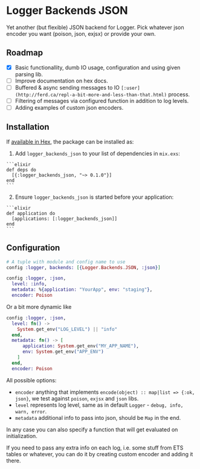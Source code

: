 # Logger Backends JSON

Yet another (but flexible) JSON backend for Logger. Pick whatever json encoder you want (poison, json, exjsx) or provide your own.

## Roadmap

- [x] Basic functionallity, dumb IO usage, configuration and using given parsing lib.
- [ ] Improve documentation on hex docs.
- [ ] Buffered & async sending messages to IO `[:user](http://ferd.ca/repl-a-bit-more-and-less-than-that.html)` process.
- [ ] Filtering of messages via configured function in addition to log levels.
- [ ] Adding examples of custom json encoders.

## Installation

If [available in Hex](https://hex.pm/docs/publish), the package can be installed as:

  1. Add `logger_backends_json` to your list of dependencies in `mix.exs`:

    ```elixir
    def deps do
      [{:logger_backends_json, "~> 0.1.0"}]
    end
    ```

  2. Ensure `logger_backends_json` is started before your application:

    ```elixir
    def application do
      [applications: [:logger_backends_json]]
    end
    ```

## Configuration

```elixir
# A tuple with module and config name to use
config :logger, backends: [{Logger.Backends.JSON, :json}]

config :logger, :json,
  level: :info,
  metadata: %{application: "YourApp", env: "staging"},
  encoder: Poison
```

Or a bit more dynamic like

```elixir
config :logger, :json,
  level: fn() ->
    System.get_env("LOG_LEVEL") || "info"
  end,
  metadata: fn() -> [
      application: System.get_env("MY_APP_NAME"),
      env: System.get_env("APP_ENV")
    ]
  end,
  encoder: Poison
```

All possible options:

- `encoder` anything that implements `encode(object) :: map|list => {:ok, json}`, we test against `poison`, `exjsx` and `json` libs.
- `level` represents log level, same as in default `Logger` - `debug, info, warn, error`.
- `metadata` additional info to pass into json, should be `Map` in the end.

In any case you can also specify a function that will get evaluated on initialization.

If you need to pass any extra info on each log, i.e. some stuff from ETS tables or whatever, you can do it by creating custom encoder and adding it there.
